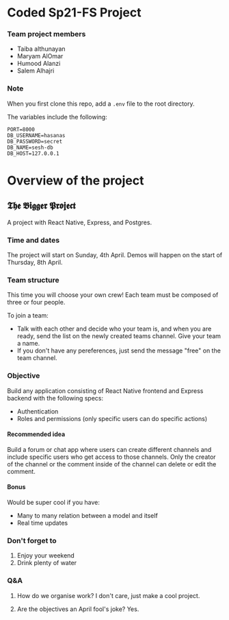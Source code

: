 # Coded Sp21-FS Project

### Team project members

- Taiba althunayan
- Maryam AlOmar
- Humood Alanzi
- Salem Alhajri

### Note

When you first clone this repo, add a `.env` file to the root directory.

The variables include the following:

```
PORT=8000
DB_USERNAME=hasanas
DB_PASSWORD=secret
DB_NAME=sesh-db
DB_HOST=127.0.0.1
```

# Overview of the project

## 𝕿𝖍𝖊 𝕭𝖎𝖌𝖌𝖊𝖗 𝕻𝖗𝖔𝖏𝖊𝖈𝖙

A project with React Native, Express, and Postgres.

### Time and dates

The project will start on Sunday, 4th April.
Demos will happen on the start of Thursday, 8th April.

### Team structure

This time you will choose your own crew!
Each team must be composed of three or four people.

To join a team:

- Talk with each other and decide who your team is, and when you are ready, send the list on the newly created teams channel. Give your team a name.
- If you don't have any pereferences, just send the message "free" on the team channel.

### Objective

Build any application consisting of React Native frontend and Express backend with the following specs:

- Authentication
- Roles and permissions (only specific users can do specific actions)

#### Recommended idea

Build a forum or chat app where users can create different channels and include specific users who get access to those channels.
Only the creator of the channel or the comment inside of the channel can delete or edit the comment.

#### Bonus

Would be super cool if you have:

- Many to many relation between a model and itself
- Real time updates

### Don't forget to

1. Enjoy your weekend
2. Drink plenty of water

### Q&A

1. How do we organise work?
   I don't care, just make a cool project.

2. Are the objectives an April fool's joke?
   Yes.
